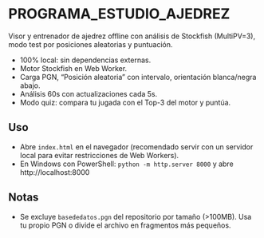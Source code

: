 # PROGRAMA_ESTUDIO_AJEDREZ

Visor y entrenador de ajedrez offline con análisis de Stockfish (MultiPV=3), modo test por posiciones aleatorias y puntuación.

- 100% local: sin dependencias externas.
- Motor Stockfish en Web Worker.
- Carga PGN, “Posición aleatoria” con intervalo, orientación blanca/negra abajo.
- Análisis 60s con actualizaciones cada 5s.
- Modo quiz: compara tu jugada con el Top-3 del motor y puntúa.

## Uso
- Abre `index.html` en el navegador (recomendado servir con un servidor local para evitar restricciones de Web Workers).
- En Windows con PowerShell: `python -m http.server 8000` y abre http://localhost:8000

## Notas
- Se excluye `basededatos.pgn` del repositorio por tamaño (>100MB). Usa tu propio PGN o divide el archivo en fragmentos más pequeños.
